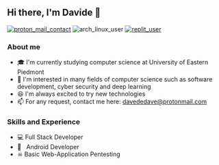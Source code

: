 ## Hi there, I'm Davide 👋
[![proton_mail_contact](https://img.shields.io/badge/ProtonMail-8B89CC?style=for-the-badge&logo=protonmail&logoColor=white)](mailto://davededave@protonmail.com)
![arch_linux_user](https://img.shields.io/badge/Arch_Linux-1793D1?style=for-the-badge&logo=arch-linux&logoColor=white)
[![replit_user](https://img.shields.io/badge/Repl.it-%230D101E.svg?style=for-the-badge&logo=replit&logoColor=white)](https://www.replit.com/@DaveDeDave)

### About me
- 🎓 I'm currently studying computer science at University of Eastern Piedmont
- 📖 I'm interested in many fields of computer science such as software development, cyber security and deep learning
- 😆 I'm always excited to try new technologies
- 📫 For any request, contact me here: davededave@protonmail.com 

### Skills and Experience
- 💻 Full Stack Developer
- 📱 &nbsp; Android Developer
- ☠ Basic Web-Application Pentesting
